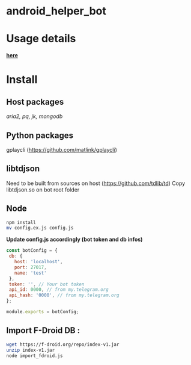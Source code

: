 # **android_helper_bot**

# **Usage details**
**[here](https://vachounet.github.io/android_helper_bot/)**

# **Install**
## Host packages
*aria2, pq, jk, mongodb*

## Python packages
gplaycli (https://github.com/matlink/gplaycli)

## libtdjson
Need to be built from sources on host (https://github.com/tdlib/td)
Copy libtdjson.so on bot root folder

## Node
```bash
npm install
mv config.ex.js config.js
```

**Update config.js accordingly (bot token and db infos)**

```javascript
const botConfig = {
 db: {
   host: 'localhost',
   port: 27017,
   name: 'test'
 },
 token: '', // Your bot token
 api_id: 0000, // from my.telegram.org
 api_hash: '0000', // from my.telegram.org
};

module.exports = botConfig;
```

## **Import F-Droid DB :**

```bash
wget https://f-droid.org/repo/index-v1.jar
unzip index-v1.jar
node import_fdroid.js
```
